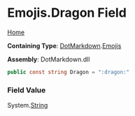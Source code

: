 # Emojis\.Dragon Field

[Home](../../../README.md)

**Containing Type**: [DotMarkdown](../../README.md)\.[Emojis](../README.md)

**Assembly**: DotMarkdown\.dll

```csharp
public const string Dragon = ":dragon:"
```

### Field Value

System\.[String](https://docs.microsoft.com/en-us/dotnet/api/system.string)
